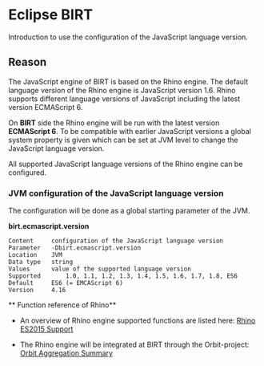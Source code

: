 # Eclipse BIRT 
Introduction to use the configuration of the JavaScript language version.

## Reason
The JavaScript engine of BIRT is based on the Rhino engine. The default language version of the Rhino engine is JavaScript version 1.6. Rhino supports different language versions of JavaScript including the latest version ECMAScript 6.

On **BIRT** side the Rhino engine will be run with the latest version **ECMAScript 6**.
To be compatible with earlier JavaScript versions a global system property is given which can be set at JVM level to change the JavaScript language version.

All supported JavaScript language versions of the Rhino engine can be configured.

### JVM configuration of the JavaScript language version

The configuration will be done as a global starting parameter of the JVM.

**birt.ecmascript.version**

	Content    	configuration of the JavaScript language version
	Parameter  	-Dbirt.ecmascript.version
	Location   	JVM
	Data type  	string
	Values     	value of the supported language version
	Supported   	1.0, 1.1, 1.2, 1.3, 1.4, 1.5, 1.6, 1.7, 1.8, ES6
	Default    	ES6 (= EMCAScript 6)
	Version    	4.16

** Function reference of Rhino**

- An overview of Rhino engine supported functions are listed here: [Rhino ES2015 Support](https://mozilla.github.io/rhino/compat/engines.html)


- The Rhino engine will be integrated at BIRT through the Orbit-project: [Orbit Aggregation Summary](https://download.eclipse.org/tools/orbit/simrel/orbit-aggregation/table.html)